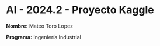 # AI - 2024.2 - Proyecto Kaggle

**Nombre:** Mateo Toro Lopez

**Programa:** Ingeniería Industrial


